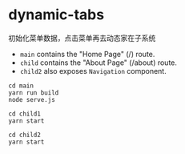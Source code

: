 # dynamic-tabs
初始化菜单数据，点击菜单再去动态家在子系统

- `main` contains the "Home Page" (/) route.
- `child` contains the "About Page" (/about) route.
- `child2` also exposes `Navigation` component.

```
cd main
yarn run build
node serve.js
```
```
cd child1
yarn start
```
```
cd child2
yarn start
```
